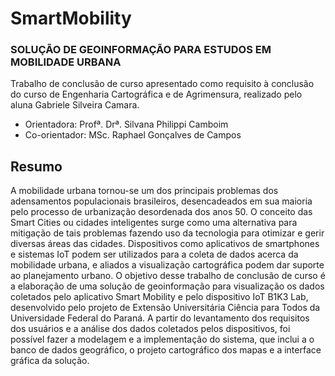 # SmartMobility
### SOLUÇÃO DE GEOINFORMAÇÃO PARA ESTUDOS EM MOBILIDADE URBANA
Trabalho de conclusão de curso apresentado como requisito à conclusão do curso de Engenharia Cartográfica e de Agrimensura, realizado pelo aluna Gabriele Silveira Camara.

* Orientadora: Profª. Drª. Silvana Philippi Camboim
* Co-orientador: MSc. Raphael Gonçalves de Campos

## Resumo
A mobilidade urbana tornou-se um dos principais problemas dos adensamentos populacionais brasileiros, desencadeados em sua maioria pelo processo de urbanização desordenada dos anos 50. O conceito das Smart Cities ou cidades inteligentes surge como uma alternativa para mitigação de tais problemas fazendo uso da tecnologia para otimizar e gerir diversas áreas das cidades. Dispositivos como aplicativos de smartphones e sistemas IoT podem ser utilizados para a coleta de dados acerca da mobilidade urbana, e aliados a visualização cartográfica podem dar suporte ao planejamento urbano. O objetivo desse trabalho de conclusão de curso é a elaboração de uma solução de geoinformação para visualização os dados coletados pelo aplicativo Smart Mobility e pelo dispositivo IoT B1K3 Lab, desenvolvido pelo projeto de Extensão Universitária Ciência para Todos da Universidade Federal do Paraná. A partir do levantamento dos requisitos dos usuários e a análise dos dados coletados pelos dispositivos, foi possível fazer a modelagem e a implementação do sistema, que inclui a o banco de dados geográfico, o projeto cartográfico dos mapas e a interface gráfica da solução.

